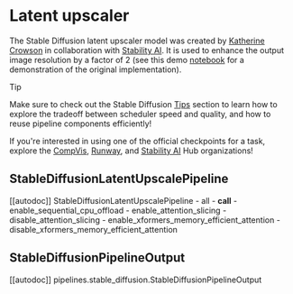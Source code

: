 <!--Copyright 2025 The HuggingFace Team. All rights reserved.

Licensed under the Apache License, Version 2.0 (the "License"); you may not use this file except in compliance with
the License. You may obtain a copy of the License at

http://www.apache.org/licenses/LICENSE-2.0

Unless required by applicable law or agreed to in writing, software distributed under the License is distributed on
an "AS IS" BASIS, WITHOUT WARRANTIES OR CONDITIONS OF ANY KIND, either express or implied. See the License for the
specific language governing permissions and limitations under the License.
-->

# Latent upscaler

The Stable Diffusion latent upscaler model was created by [Katherine Crowson](https://github.com/crowsonkb/k-diffusion) in collaboration with [Stability AI](https://stability.ai/). It is used to enhance the output image resolution by a factor of 2 (see this demo [notebook](https://colab.research.google.com/drive/1o1qYJcFeywzCIdkfKJy7cTpgZTCM2EI4) for a demonstration of the original implementation).

> [!TIP]
> Make sure to check out the Stable Diffusion [Tips](overview#tips) section to learn how to explore the tradeoff between scheduler speed and quality, and how to reuse pipeline components efficiently!
>
> If you're interested in using one of the official checkpoints for a task, explore the [CompVis](https://huggingface.co/CompVis), [Runway](https://huggingface.co/runwayml), and [Stability AI](https://huggingface.co/stabilityai) Hub organizations!

## StableDiffusionLatentUpscalePipeline

[[autodoc]] StableDiffusionLatentUpscalePipeline
	- all
	- __call__
	- enable_sequential_cpu_offload
	- enable_attention_slicing
	- disable_attention_slicing
	- enable_xformers_memory_efficient_attention
	- disable_xformers_memory_efficient_attention

## StableDiffusionPipelineOutput

[[autodoc]] pipelines.stable_diffusion.StableDiffusionPipelineOutput

